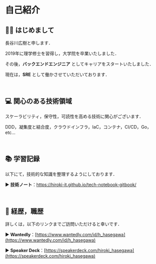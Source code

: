 # 自己紹介

## 👋🏻 はじめまして

長谷川広樹と申します．

2019年に理学修士を習得し，大学院を卒業いたしました．

その後，**バックエンドエンジニア** としてキャリアをスタートいたしました．

現在は，**SRE** として働かさせていただいております．

<br>

## 💻 関心のある技術領域

スケーラビリティ，保守性，可読性を高める技術に関心がございます．

DDD，凝集度と結合度，クラウドインフラ，IaC，コンテナ，CI/CD，Go，etc...

<br>

## 📚 学習記録

以下にて，技術的な知識を整理するようにしております．

▶ **技術ノート**：https://hiroki-it.github.io/tech-notebook-gitbook/

<br>

## 💼 経歴，職歴

詳しくは，以下のリンクまでご訪問いただけると幸いです．

▶ **Wantedly**：[https://www.wantedly.com/id/h_hasegawa](https://www.wantedly.com/id/h_hasegawa)

▶ **Speaker Deck**：[https://speakerdeck.com/hiroki_hasegawa](https://speakerdeck.com/hiroki_hasegawa)
